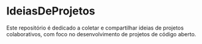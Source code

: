 
# IdeiasDeProjetos

Este repositório é dedicado a coletar e compartilhar ideias de projetos colaborativos, com foco no desenvolvimento de projetos de código aberto.

